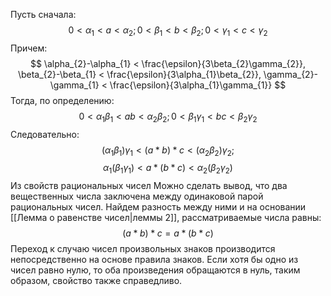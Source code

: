 Пусть сначала:
$$
0 < \alpha_{1} < a < \alpha_{2}; 0 < \beta_{1} < b < \beta_{2}; 0 < \gamma_{1} < c < \gamma_{2}
$$
Причем:
$$
\alpha_{2}-\alpha_{1} < \frac{\epsilon}{3\beta_{2}\gamma_{2}},
\beta_{2}-\beta_{1} < \frac{\epsilon}{3\alpha_{1}\beta_{2}},
\gamma_{2}-\gamma_{1} < \frac{\epsilon}{3\alpha_{1}\gamma_{1}}
$$
Тогда, по определению:
$$
0 < \alpha_{1}\beta_{1}<ab<\alpha_{2}\beta_{2}; 0 < \beta_{1} \gamma_{1} < bc < \beta_{2}\gamma_{2}
$$
Следовательно:
$$
(\alpha_{1}\beta_{1})\gamma_{1} < (a*b)*c < (\alpha_{2}\beta_{2})\gamma_{2};
$$
$$
\alpha_{1}(\beta_{1}\gamma_{1})<a*(b*c)<\alpha_{2}(\beta_{2}\gamma_{2})
$$
Из свойств рациональных чисел Можно сделать вывод, что два вещественных числа заключена между одинаковой парой рациональных чисел. Найдем разность между ними и на основании [[Лемма о равенстве чисел|леммы 2]], рассматриваемые числа равны:
$$
(a*b)*c=a*(b*c)
$$
Переход к случаю чисел произвольных знаков производится непосредственно на основе правила знаков. Если хотя бы одно из чисел равно нулю, то оба произведения обращаются в нуль, таким образом, свойство также справедливо.